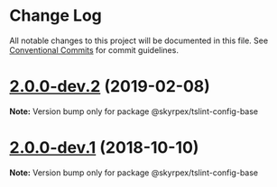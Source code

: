 # Change Log

All notable changes to this project will be documented in this file.
See [Conventional Commits](https://conventionalcommits.org) for commit guidelines.

# [2.0.0-dev.2](https://github.com/skyrpex/linter-config/tree/master/packages/tslint-config-base/compare/v2.0.0-dev.1...v2.0.0-dev.2) (2019-02-08)

**Note:** Version bump only for package @skyrpex/tslint-config-base





# [2.0.0-dev.1](https://github.com/skyrpex/linter-config/tree/master/packages/tslint-config-base/compare/v2.0.0-dev.0...v2.0.0-dev.1) (2018-10-10)

**Note:** Version bump only for package @skyrpex/tslint-config-base
